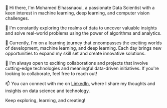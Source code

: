 👋 Hi there, I'm Mohamed Elhassnaoui,
a passionate Data Scientist with a keen interest in machine learning, deep learning, and computer vision challenges.

🔭 I'm constantly exploring the realms of data to uncover valuable insights and solve real-world problems using the power of algorithms and analytics.

🌱 Currently, I'm on a learning journey that encompasses the exciting worlds of development, machine learning, and deep learning. Each day brings new opportunities to expand my skill set and create innovative solutions.

💼 I'm always open to exciting collaborations and projects that involve cutting-edge technologies and meaningful data-driven initiatives. If you're looking to collaborate, feel free to reach out!

📫 You can connect with me on [LinkedIn](https://www.linkedin.com/in/mohamed-elhassnaoui-7a2162211/), where I share my thoughts and insights on data science and technology.

Keep exploring, learning, and creating!

<!---
Elhassnaoui2001/Elhassnaoui2001 is a ✨ special ✨ repository because its `README.md` (this file) appears on your GitHub profile.
You can click the Preview link to take a look at your changes.
--->
<!-- My Skills -->


